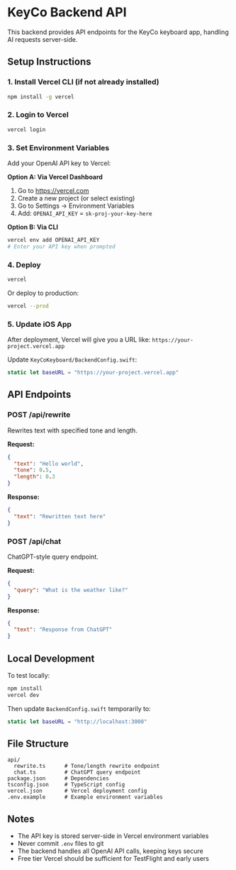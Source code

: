 # KeyCo Backend API

This backend provides API endpoints for the KeyCo keyboard app, handling AI requests server-side.

## Setup Instructions

### 1. Install Vercel CLI (if not already installed)

```bash
npm install -g vercel
```

### 2. Login to Vercel

```bash
vercel login
```

### 3. Set Environment Variables

Add your OpenAI API key to Vercel:

**Option A: Via Vercel Dashboard**
1. Go to https://vercel.com
2. Create a new project (or select existing)
3. Go to Settings → Environment Variables
4. Add: `OPENAI_API_KEY` = `sk-proj-your-key-here`

**Option B: Via CLI**
```bash
vercel env add OPENAI_API_KEY
# Enter your API key when prompted
```

### 4. Deploy

```bash
vercel
```

Or deploy to production:
```bash
vercel --prod
```

### 5. Update iOS App

After deployment, Vercel will give you a URL like: `https://your-project.vercel.app`

Update `KeyCoKeyboard/BackendConfig.swift`:

```swift
static let baseURL = "https://your-project.vercel.app"
```

## API Endpoints

### POST /api/rewrite

Rewrites text with specified tone and length.

**Request:**
```json
{
  "text": "Hello world",
  "tone": 0.5,
  "length": 0.3
}
```

**Response:**
```json
{
  "text": "Rewritten text here"
}
```

### POST /api/chat

ChatGPT-style query endpoint.

**Request:**
```json
{
  "query": "What is the weather like?"
}
```

**Response:**
```json
{
  "text": "Response from ChatGPT"
}
```

## Local Development

To test locally:

```bash
npm install
vercel dev
```

Then update `BackendConfig.swift` temporarily to:
```swift
static let baseURL = "http://localhost:3000"
```

## File Structure

```
api/
  rewrite.ts      # Tone/length rewrite endpoint
  chat.ts         # ChatGPT query endpoint
package.json      # Dependencies
tsconfig.json     # TypeScript config
vercel.json       # Vercel deployment config
.env.example      # Example environment variables
```

## Notes

- The API key is stored server-side in Vercel environment variables
- Never commit `.env` files to git
- The backend handles all OpenAI API calls, keeping keys secure
- Free tier Vercel should be sufficient for TestFlight and early users

